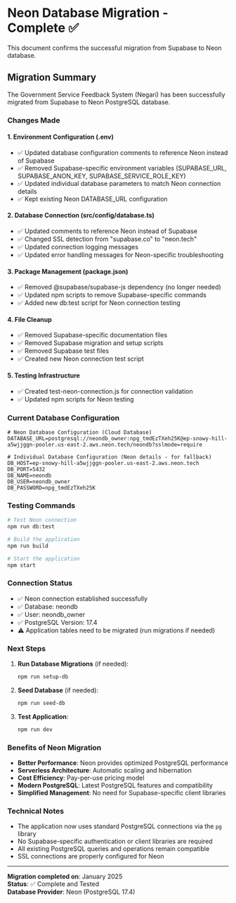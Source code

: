 # Neon Database Migration - Complete ✅

This document confirms the successful migration from Supabase to Neon database.

## Migration Summary

The Government Service Feedback System (Negari) has been successfully migrated from Supabase to Neon PostgreSQL database.

### Changes Made

#### 1. Environment Configuration (.env)
- ✅ Updated database configuration comments to reference Neon instead of Supabase
- ✅ Removed Supabase-specific environment variables (SUPABASE_URL, SUPABASE_ANON_KEY, SUPABASE_SERVICE_ROLE_KEY)
- ✅ Updated individual database parameters to match Neon connection details
- ✅ Kept existing Neon DATABASE_URL configuration

#### 2. Database Connection (src/config/database.ts)
- ✅ Updated comments to reference Neon instead of Supabase
- ✅ Changed SSL detection from "supabase.co" to "neon.tech"
- ✅ Updated connection logging messages
- ✅ Updated error handling messages for Neon-specific troubleshooting

#### 3. Package Management (package.json)
- ✅ Removed @supabase/supabase-js dependency (no longer needed)
- ✅ Updated npm scripts to remove Supabase-specific commands
- ✅ Added new db:test script for Neon connection testing

#### 4. File Cleanup
- ✅ Removed Supabase-specific documentation files
- ✅ Removed Supabase migration and setup scripts
- ✅ Removed Supabase test files
- ✅ Created new Neon connection test script

#### 5. Testing Infrastructure
- ✅ Created test-neon-connection.js for connection validation
- ✅ Updated npm scripts for Neon testing

### Current Database Configuration

```env
# Neon Database Configuration (Cloud Database)
DATABASE_URL=postgresql://neondb_owner:npg_tmdEzTXeh25K@ep-snowy-hill-a5wjjggn-pooler.us-east-2.aws.neon.tech/neondb?sslmode=require

# Individual Database Configuration (Neon details - for fallback)
DB_HOST=ep-snowy-hill-a5wjjggn-pooler.us-east-2.aws.neon.tech
DB_PORT=5432
DB_NAME=neondb
DB_USER=neondb_owner
DB_PASSWORD=npg_tmdEzTXeh25K
```

### Testing Commands

```bash
# Test Neon connection
npm run db:test

# Build the application
npm run build

# Start the application
npm start
```

### Connection Status

- ✅ Neon connection established successfully
- ✅ Database: neondb
- ✅ User: neondb_owner
- ✅ PostgreSQL Version: 17.4
- ⚠️ Application tables need to be migrated (run migrations if needed)

### Next Steps

1. **Run Database Migrations** (if needed):
   ```bash
   npm run setup-db
   ```

2. **Seed Database** (if needed):
   ```bash
   npm run seed-db
   ```

3. **Test Application**:
   ```bash
   npm run dev
   ```

### Benefits of Neon Migration

- **Better Performance**: Neon provides optimized PostgreSQL performance
- **Serverless Architecture**: Automatic scaling and hibernation
- **Cost Efficiency**: Pay-per-use pricing model
- **Modern PostgreSQL**: Latest PostgreSQL features and compatibility
- **Simplified Management**: No need for Supabase-specific client libraries

### Technical Notes

- The application now uses standard PostgreSQL connections via the `pg` library
- No Supabase-specific authentication or client libraries are required
- All existing PostgreSQL queries and operations remain compatible
- SSL connections are properly configured for Neon

---

**Migration completed on**: January 2025  
**Status**: ✅ Complete and Tested  
**Database Provider**: Neon (PostgreSQL 17.4)
